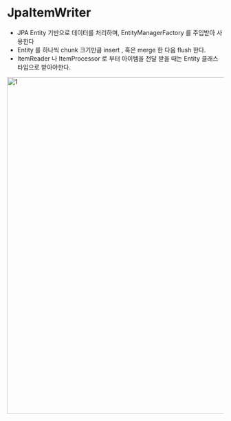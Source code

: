 # JpaItemWriter

- JPA Entity 기반으로 데이터를 처리하며, EntityManagerFactory 를 주입받아 사용한다
- Entity 를 하나씩 chunk 크기만큼 insert , 혹은 merge 한 다음 flush 한다.
- ItemReader 나 ItemProcessor 로 부터 아이템을 전달 받을 때는 Entity 클래스 타입으로 받아야한다.

<img width="782" alt="1" src="https://github.com/gilyeon00/TIL/assets/52391627/8984ecc1-fc2d-444c-85dd-a96dea08f48e">
